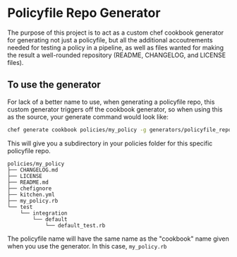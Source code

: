 # Policyfile Repo Generator

The purpose of this project is to act as a custom chef cookbook generator for generating not just a policyfile, but all the additional accoutrements needed for testing a policy in a pipeline, as well as files wanted for making the result a well-rounded repository (README, CHANGELOG, and LICENSE files).

## To use the generator

For lack of a better name to use, when generating a policyfile repo, this custom generator triggers off the cookbook generator, so when using this as the source, your generate command would look like:

```bash
chef generate cookbook policies/my_policy -g generators/policyfile_repo_generator
```

This will give you a subdirectory in your policies folder for this specific policyfile repo.

```text
policies/my_policy
├── CHANGELOG.md
├── LICENSE
├── README.md
├── chefignore
├── kitchen.yml
├── my_policy.rb
└── test
    └── integration
        └── default
            └── default_test.rb
```

The policyfile name will have the same name as the "cookbook" name given when you use the generator.  In this case, `my_policy.rb`
